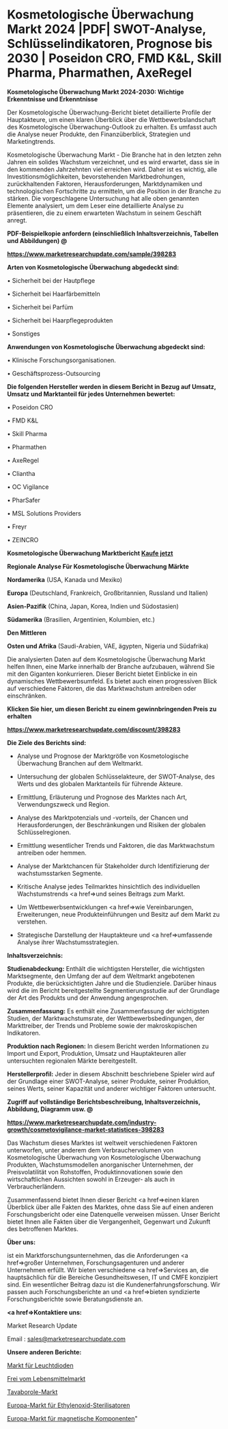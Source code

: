 # Kosmetologische Überwachung Markt 2024 |PDF| SWOT-Analyse, Schlüsselindikatoren, Prognose bis 2030 | Poseidon CRO, FMD K&L, Skill Pharma, Pharmathen, AxeRegel

<strong>Kosmetologische Überwachung Markt 2024-2030: Wichtige Erkenntnisse und Erkenntnisse</strong>

Der Kosmetologische Überwachung-Bericht bietet detaillierte Profile der Hauptakteure, um einen klaren Überblick über die Wettbewerbslandschaft des Kosmetologische Überwachung-Outlook zu erhalten. Es umfasst auch die Analyse neuer Produkte, den Finanzüberblick, Strategien und Marketingtrends.

Kosmetologische Überwachung Markt - Die Branche hat in den letzten zehn Jahren ein solides Wachstum verzeichnet, und es wird erwartet, dass sie in den kommenden Jahrzehnten viel erreichen wird. Daher ist es wichtig, alle Investitionsmöglichkeiten, bevorstehenden Marktbedrohungen, zurückhaltenden Faktoren, Herausforderungen, Marktdynamiken und technologischen Fortschritte zu ermitteln, um die Position in der Branche zu stärken. Die vorgeschlagene Untersuchung hat alle oben genannten Elemente analysiert, um dem Leser eine detaillierte Analyse zu präsentieren, die zu einem erwarteten Wachstum in seinem Geschäft anregt.



<strong><b>PDF-Beispielkopie anfordern (einschließlich Inhaltsverzeichnis, Tabellen und Abbildungen) @ </b></strong>

<strong><a href=https://www.marketresearchupdate.com/sample/398283>

<strong>https://www.marketresearchupdate.com/sample/398283</u></a></strong></strong>



<strong>Arten von Kosmetologische Überwachung abgedeckt sind:</strong>

• Sicherheit bei der Hautpflege

• Sicherheit bei Haarfärbemitteln

• Sicherheit bei Parfüm

• Sicherheit bei Haarpflegeprodukten

• Sonstiges



<strong>Anwendungen von Kosmetologische Überwachung abgedeckt sind:</strong>

• Klinische Forschungsorganisationen.

• Geschäftsprozess-Outsourcing



<strong>Die folgenden Hersteller werden in diesem Bericht in Bezug auf Umsatz, Umsatz und Marktanteil für jedes Unternehmen bewertet:</strong>

• Poseidon CRO

• FMD K&L

• Skill Pharma

• Pharmathen

• AxeRegel

• Cliantha

• OC Vigilance

• PharSafer

• MSL Solutions Providers

• Freyr

• ZEINCRO



<strong>Kosmetologische Überwachung Marktbericht <a href=https://www.marketresearchupdate.com/buynow/398283>Kaufe jetzt</a></strong>



<strong>Regionale Analyse Für Kosmetologische Überwachung Märkte</strong>



<strong>Nordamerika</strong> (USA, Kanada und Mexiko)



<strong>Europa</strong> (Deutschland, Frankreich, Großbritannien, Russland und Italien)



<strong>Asien-Pazifik</strong> (China, Japan, Korea, Indien und Südostasien)



<strong>Südamerika</strong> (Brasilien, Argentinien, Kolumbien, etc.)



<strong>Den Mittleren</strong> 

<strong>Osten und Afrika</strong> (Saudi-Arabien, VAE, ägypten, Nigeria und Südafrika)

Die analysierten Daten auf dem Kosmetologische Überwachung Markt helfen Ihnen, eine Marke innerhalb der Branche aufzubauen, während Sie mit den Giganten konkurrieren. Dieser Bericht bietet Einblicke in ein dynamisches Wettbewerbsumfeld. Es bietet auch einen progressiven Blick auf verschiedene Faktoren, die das Marktwachstum antreiben oder einschränken.



<strong>Klicken Sie hier, um diesen Bericht zu einem gewinnbringenden Preis zu erhalten
</strong>

<strong><a href=https://www.marketresearchupdate.com/discount/398283>https://www.marketresearchupdate.com/discount/398283</b></u></strong></a>



<strong>Die Ziele des Berichts sind:</strong>

- Analyse und Prognose der Marktgröße von Kosmetologische Überwachung Branchen auf dem Weltmarkt.

- Untersuchung der globalen Schlüsselakteure, der SWOT-Analyse, des Werts und des globalen Marktanteils für führende Akteure.

- Ermittlung, Erläuterung und Prognose des Marktes nach Art, Verwendungszweck und Region.

- Analyse des Marktpotenzials und -vorteils, der Chancen und Herausforderungen, der Beschränkungen und Risiken der globalen Schlüsselregionen.

- Ermittlung wesentlicher Trends und Faktoren, die das Marktwachstum antreiben oder hemmen.

- Analyse der Marktchancen für Stakeholder durch Identifizierung der wachstumsstarken Segmente.

- Kritische Analyse jedes Teilmarktes hinsichtlich des individuellen Wachstumstrends <a href=>und</a> seines Beitrags zum Markt.

- Um Wettbewerbsentwicklungen <a href=>wie</a> Vereinbarungen, Erweiterungen, neue Produkteinführungen und Besitz auf dem Markt zu verstehen.

- Strategische Darstellung der Hauptakteure und <a href=>umfas</a>sende Analyse ihrer Wachstumsstrategien.



<strong>Inhaltsverzeichnis:</strong>



<strong>Studienabdeckung:</strong> Enthält die wichtigsten Hersteller, die wichtigsten Marktsegmente, den Umfang der auf dem Weltmarkt angebotenen Produkte, die berücksichtigten Jahre und die Studienziele. Darüber hinaus wird die im Bericht bereitgestellte Segmentierungsstudie auf der Grundlage der Art des Produkts und der Anwendung angesprochen.



<strong>Zusammenfassung:</strong> Es enthält eine Zusammenfassung der wichtigsten Studien, der Marktwachstumsrate, der Wettbewerbsbedingungen, der Markttreiber, der Trends und Probleme sowie der makroskopischen Indikatoren.



<strong>Produktion nach Regionen:</strong> In diesem Bericht werden Informationen zu Import und Export, Produktion, Umsatz und Hauptakteuren aller untersuchten regionalen Märkte bereitgestellt.



<strong>Herstellerprofil:</strong> Jeder in diesem Abschnitt beschriebene Spieler wird auf der Grundlage einer SWOT-Analyse, seiner Produkte, seiner Produktion, seines Werts, seiner Kapazität und anderer wichtiger Faktoren untersucht.



<strong><b>Zugriff auf vollständige Berichtsbeschreibung, Inhaltsverzeichnis, Abbildung, Diagramm usw. @ </b></strong>

<strong><a href=https://www.marketresearchupdate.com/industry-growth/cosmetovigilance-market-statistices-398283>https://www.marketresearchupdate.com/industry-growth/cosmetovigilance-market-statistices-398283</a></strong>

Das Wachstum dieses Marktes ist weltweit verschiedenen Faktoren unterworfen, unter anderem dem Verbrauchervolumen von Kosmetologische Überwachung von Kosmetologische Überwachung Produkten, Wachstumsmodellen anorganischer Unternehmen, der Preisvolatilität von Rohstoffen, Produktinnovationen sowie den wirtschaftlichen Aussichten sowohl in Erzeuger- als auch in Verbraucherländern.

Zusammenfassend bietet Ihnen dieser Bericht <a href=>einen</a> klaren Überblick über alle Fakten des Marktes, ohne dass Sie auf einen anderen Forschungsbericht oder eine Datenquelle verweisen müssen. Unser Bericht bietet Ihnen alle Fakten über die Vergangenheit, Gegenwart und Zukunft des betroffenen Marktes.



<strong>Über uns:</strong>

 ist ein Marktforschungsunternehmen, das die Anforderungen <a href=>großer</a> Unternehmen, Forschungsagenturen und anderer Unternehmen erfüllt. Wir bieten verschiedene <a href=>Services</a> an, die hauptsächlich für die Bereiche Gesundheitswesen, IT und CMFE konzipiert sind. Ein wesentlicher Beitrag dazu ist die Kundenerfahrungsforschung. Wir passen auch Forschungsberichte an und <a href=>bieten</a> syndizierte Forschungsberichte sowie Beratungsdienste an.



<strong><a href=>Kontaktiere uns:</a></strong>

Market Research Update

Email : sales@marketresearchupdate.com



<strong>Unsere anderen Berichte:</strong>

<a href=https://www.linkedin.com/pulse/light-emitting-diodes-market-has-huge-growth>Markt für Leuchtdioden</a>

<a href=https://www.linkedin.com/pulse/free-from-food-market-research-report-reveals-explosive>Frei vom Lebensmittelmarkt</a>

<a href=https://www.linkedin.com/pulse/tavaborole-market-report-2023-top-company>Tavaborole-Markt</a>

<a href=https://www.linkedin.com/pulse/europe-ethylene-oxide-sterilizers-market-2023>Europa-Markt für Ethylenoxid-Sterilisatoren</a>

<a href=https://www.linkedin.com/pulse/europe-magnetic-components-market-2023-data-analysis>Europa-Markt für magnetische Komponenten</a>"
